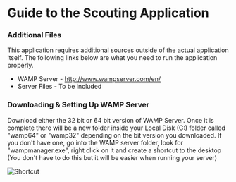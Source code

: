 # Guide to the Scouting Application
### Additional Files
This application requires additional sources outside of the actual application itself. The following links below are what you need to run the application properly.
* WAMP Server - http://www.wampserver.com/en/
* Server Files - To be included

### Downloading & Setting Up WAMP Server
Download either the 32 bit or 64 bit version of WAMP Server. Once it is complete there will be a new folder inside your Local Disk (C:) folder called "wamp64" or "wamp32" depending on the bit version you downloaded. If you don't have one, go into the WAMP server folder, look for "wampmanager.exe", right click on it and create a shortcut to the desktop (You don't have to do this but it will be easier when running your server)

![Shortcut](http://i.imgur.com/WGzNWuA.png)
